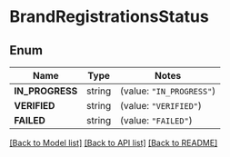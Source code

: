 # BrandRegistrationsStatus

## Enum
Name | Type | Notes
------------ | ------------- | -------------
**IN_PROGRESS** | string | (value: `"IN_PROGRESS"`)
**VERIFIED** | string | (value: `"VERIFIED"`)
**FAILED** | string | (value: `"FAILED"`)


[[Back to Model list]](../README.md#documentation-for-models) [[Back to API list]](../README.md#documentation-for-api-endpoints) [[Back to README]](../README.md)


